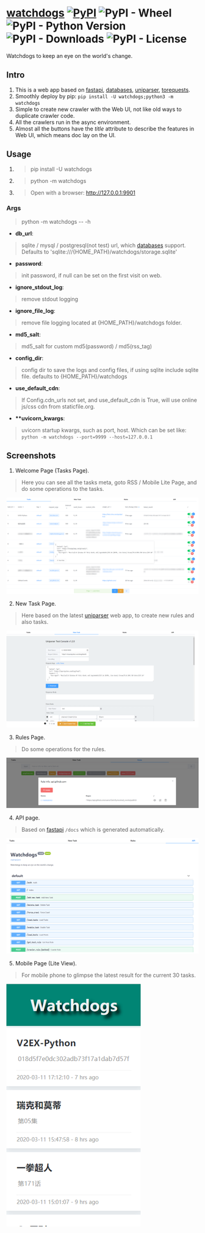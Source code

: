 # [watchdogs](https://github.com/ClericPy/watchdogs) [![PyPI](https://img.shields.io/pypi/v/watchdogs?style=plastic)](https://pypi.org/project/watchdogs/) ![PyPI - Wheel](https://img.shields.io/pypi/wheel/watchdogs?style=plastic) ![PyPI - Python Version](https://img.shields.io/pypi/pyversions/watchdogs?style=plastic) ![PyPI - Downloads](https://img.shields.io/pypi/dm/watchdogs?style=plastic) ![PyPI - License](https://img.shields.io/pypi/l/watchdogs?style=plastic)

Watchdogs to keep an eye on the world's change.

## Intro

1. This is a web app based on [fastapi](https://github.com/tiangolo/fastapi), [databases](https://github.com/encode/databases), [uniparser](https://github.com/ClericPy/uniparser), [torequests](https://github.com/ClericPy/torequests).
2. Smoothly deploy by pip: `pip install -U watchdogs;python3 -m watchdogs`
3. Simple to create new crawler with the Web UI, not like old ways to duplicate crawler code.
4. All the crawlers run in the async environment.
5. Almost all the buttons have the *title* attribute to describe the features in Web UI, which means doc lay on the UI.

## Usage

1. > pip install -U watchdogs

2. > python -m watchdogs

3. > Open with a browser: http://127.0.0.1:9901

### Args

> python -m watchdogs -- -h

- **db_url**:
> sqlite / mysql / postgresql(not test) url, which [databases](https://github.com/encode/databases) support. Defaults to 'sqlite:///{HOME_PATH}/watchdogs/storage.sqlite'
- **password**:
> init password, if null can be set on the first visit on web.
- **ignore_stdout_log**:
> remove stdout logging
- **ignore_file_log**:
> remove file logging located at {HOME_PATH}/watchdogs folder.
- **md5_salt**:
> md5_salt for custom md5(password) / md5(rss_tag)
- **config_dir**:
> config dir to save the logs and config files, if using sqlite include sqlite file. defaults to {HOME_PATH}/watchdogs
- **use_default_cdn**:
> If Config.cdn_urls not set, and use_default_cdn is True, will use online js/css cdn from staticfile.org.
- **\*\*uvicorn_kwargs**:
> uvicorn startup kwargs, such as port, host. Which can be set like: `python -m watchdogs --port=9999 --host=127.0.0.1`



## Screenshots

1. Welcome Page (Tasks Page).
> Here you can see all the tasks meta, goto RSS / Mobile Lite Page, and do some operations to the tasks.

![image](https://github.com/ClericPy/watchdogs/raw/master/images/1.png)

2. New Task Page.
> Here based on the latest [uniparser](https://github.com/ClericPy/uniparser) web app, to create new rules and also tasks.

![image](https://github.com/ClericPy/watchdogs/raw/master/images/2.png)

3. Rules Page.
> Do some operations for the rules.

![image](https://github.com/ClericPy/watchdogs/raw/master/images/3.png)

4. API page.
> Based on [fastapi](https://github.com/tiangolo/fastapi) `/docs` which is generated automatically.

![image](https://github.com/ClericPy/watchdogs/raw/master/images/4.png)

5. Mobile Page (Lite View).
> For mobile phone to glimpse the latest result for the current 30 tasks.

![image](https://github.com/ClericPy/watchdogs/raw/master/images/5.png)
